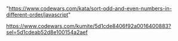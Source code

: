 "https://www.codewars.com/kata/sort-odd-and-even-numbers-in-different-order/javascript"  

https://www.codewars.com/kumite/5d1cde8406f92a0016400883?sel=5d1cdeab52d8e100154a2aef
